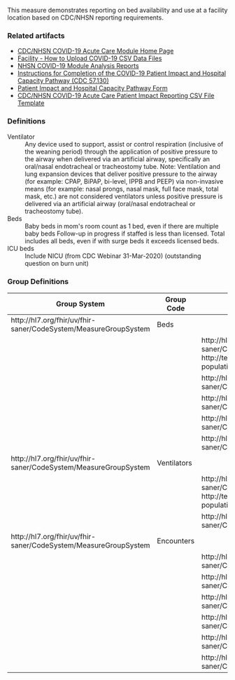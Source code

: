 <p>This measure demonstrates reporting on bed availability and use at a facility location based on CDC/NHSN reporting requirements.</p>

<div>
<h3>Related artifacts</h3>
<ul>
<li><a href='https://www.cdc.gov/nhsn/acute-care-hospital/covid19/'>CDC/NHSN COVID-19 Acute Care Module Home Page</a></li>
<li><a href='https://www.cdc.gov/nhsn/pdfs/covid19/import-covid19-data-508.pdf'>Facility - How to Upload COVID-19 CSV Data Files</a></li>
<li><a href='https://www.cdc.gov/nhsn/pdfs/covid19/fac-analysis-qrg-508.pdf'>NHSN COVID-19 Module Analysis Reports</a></li>
<li><a href='https://www.cdc.gov/nhsn/pdfs/covid19/57.130-toi-508.pdf'>Instructions for Completion of the COVID-19 Patient Impact and Hospital Capacity Pathway (CDC 57.130)</a></li>
<li><a href='https://www.cdc.gov/nhsn/pdfs/covid19/57.130-covid19-pimhc-blank-p.pdf'>Patient Impact and Hospital Capacity Pathway Form</a></li>
<li><a href='https://www.cdc.gov/nhsn/pdfs/covid19/covid19-test-csv-import.csv'>CDC/NHSN COVID-19 Acute Care Patient Impact Reporting CSV File Template</a></li>
</div>

<div>
<h3>Definitions</h3>
<dl>
<dt>Ventilator</dt>
<dd>Any device used to support, assist or control respiration (inclusive of the weaning period) through the application of positive
pressure to the airway when delivered via an artificial airway, specifically an oral/nasal endotracheal or tracheostomy tube.
Note: Ventilation and lung expansion devices that deliver positive pressure to the airway (for example: CPAP, BiPAP, bi-level, IPPB and
PEEP) via non-invasive means (for example: nasal prongs, nasal mask, full face mask, total mask, etc.) are not considered ventilators
unless positive pressure is delivered via an artificial airway (oral/nasal endotracheal or tracheostomy tube).</dd>

<dt>Beds</dt>
<dd>Baby beds in mom's room count as 1 bed, even if there are multiple baby beds
Follow-up in progress if staffed is less than licensed.
Total includes all beds, even if with surge beds it exceeds licensed beds.</dd>

<dt>ICU beds</dt>
<dd>Include NICU (from CDC Webinar 31-Mar-2020) (outstanding question on burn unit)</dd>
</dl>
</div>

<div>
<h3>Group Definitions</h3>

<table class='grid'>
<thead>
<tr><th>Group System</th><th>Group Code</th><th>Population System</th><th>Population Code</th></tr>
</thead>
<tbody>
<tr><td>http://hl7.org/fhir/uv/fhir-saner/CodeSystem/MeasureGroupSystem</td><td>Beds</td><td><nobr/></td><td><nobr/></td></tr>
<tr><td><nobr/></td><td><nobr/></td><td>http://hl7.org/fhir/uv/fhir-saner/CodeSystem/MeasuredValues<br/>http://terminology.hl7.org/CodeSystem/measure-population</td><td>numTotBeds<br/>initial-population</td></tr>
<tr><td><nobr/></td><td><nobr/></td><td>http://hl7.org/fhir/uv/fhir-saner/CodeSystem/MeasuredValues</td><td>numBeds</td></tr>
<tr><td><nobr/></td><td><nobr/></td><td>http://hl7.org/fhir/uv/fhir-saner/CodeSystem/MeasuredValues</td><td>numBedsOcc</td></tr>
<tr><td><nobr/></td><td><nobr/></td><td>http://hl7.org/fhir/uv/fhir-saner/CodeSystem/MeasuredValues</td><td>numICUBeds</td></tr>
<tr><td><nobr/></td><td><nobr/></td><td>http://hl7.org/fhir/uv/fhir-saner/CodeSystem/MeasuredValues</td><td>numICUBedsOcc</td></tr>
<tr><td>http://hl7.org/fhir/uv/fhir-saner/CodeSystem/MeasureGroupSystem</td><td>Ventilators</td><td><nobr/></td><td><nobr/></td></tr>
<tr><td><nobr/></td><td><nobr/></td><td>http://hl7.org/fhir/uv/fhir-saner/CodeSystem/MeasuredValues<br/>http://terminology.hl7.org/CodeSystem/measure-population</td><td>numVent<br/>initial-population</td></tr>
<tr><td><nobr/></td><td><nobr/></td><td>http://hl7.org/fhir/uv/fhir-saner/CodeSystem/MeasuredValues</td><td>numVentUse</td></tr>
<tr><td>http://hl7.org/fhir/uv/fhir-saner/CodeSystem/MeasureGroupSystem</td><td>Encounters</td><td><nobr/></td><td><nobr/></td></tr>
<tr><td><nobr/></td><td><nobr/></td><td>http://hl7.org/fhir/uv/fhir-saner/CodeSystem/MeasuredValues</td><td>numC19HospPats</td></tr>
<tr><td><nobr/></td><td><nobr/></td><td>http://hl7.org/fhir/uv/fhir-saner/CodeSystem/MeasuredValues</td><td>numC19MechVentPats</td></tr>
<tr><td><nobr/></td><td><nobr/></td><td>http://hl7.org/fhir/uv/fhir-saner/CodeSystem/MeasuredValues</td><td>numC19HOPats</td></tr>
<tr><td><nobr/></td><td><nobr/></td><td>http://hl7.org/fhir/uv/fhir-saner/CodeSystem/MeasuredValues</td><td>numC19OverflowPats</td></tr>
<tr><td><nobr/></td><td><nobr/></td><td>http://hl7.org/fhir/uv/fhir-saner/CodeSystem/MeasuredValues</td><td>numC19OFMechVentPats</td></tr>
<tr><td><nobr/></td><td><nobr/></td><td>http://hl7.org/fhir/uv/fhir-saner/CodeSystem/MeasuredValues</td><td>numC19Died</td></tr>
</tbody>
</table>
</div>